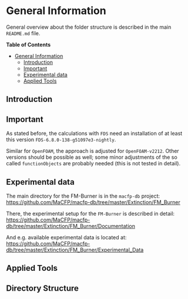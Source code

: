 
# General Information

General overview about the folder structure is described in the main `README.md` 
<XXXX TODO: link XXX> file.
<XXXX A bit more infoXXX>

<!-- markdown-toc start - Don't edit this section. Run M-x markdown-toc-refresh-toc -->
**Table of Contents**

- [General Information](#general-information)
    - [Introduction](#introduction)
    - [Important](#important)
    - [Experimental data](#experimental-data)
    - [Applied Tools](#applied-tools)

<!-- markdown-toc end -->


## Introduction
<XXXX A bit more infoXXX>

## Important

As stated before, the calculations with `FDS` need an installation of at least this version 
 `FDS-6.8.0-138-g51097e3-nightly`.
 
 Similar for `OpenFOAM`, the approach is adjusted for `OpenFOAM-v2212`. Other versions should be possible as well; some minor adjustments of the so called `functionObjects` are probably needed (this is not tested in detail).

## Experimental data

The main directory for the FM-Burner is in the `macfp-db` project:
https://github.com/MaCFP/macfp-db/tree/master/Extinction/FM_Burner

There, the experimental setup for the `FM-Burner` is described in detail: 
https://github.com/MaCFP/macfp-db/tree/master/Extinction/FM_Burner/Documentation


And e.g. available experimental data is located at:
https://github.com/MaCFP/macfp-db/tree/master/Extinction/FM_Burner/Experimental_Data



## Applied Tools
<XXXX A bit more infoXXX>

## Directory Structure
<XXXX A bit more infoXXX>


